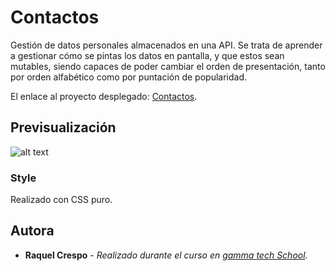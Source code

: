 # Contactos

Gestión de datos personales almacenados en una API. Se trata de aprender a gestionar cómo se pintas los datos en pantalla, y que estos sean mutables, siendo capaces de poder cambiar el orden de presentación, tanto por orden alfabético como por puntación de popularidad.

El enlace al proyecto desplegado: [Contactos](https://contacts-raquecre.netlify.app/).

## Previsualización

![alt text](https://i.imgur.com/L1HucsI.png)



### Style 

Realizado con CSS puro.



## Autora

  - **Raquel Crespo** - *Realizado durante el curso en [gamma tech School](https://www.gammatech.school/).* 
    


